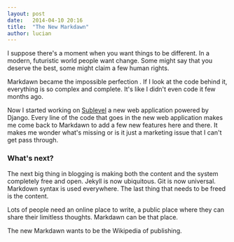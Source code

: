```yaml
---
layout: post
date:   2014-04-10 20:16
title:  "The New Markdawn"
author: lucian
---
```


I suppose there's a moment when you want things to be different. In a modern, futuristic world people want change. Some might say that you deserve the best, some might claim a few human rights.

Markdawn became the impossible perfection . If I look at the code behind it, everything is so complex and complete. It's like I didn't even code it few months ago.

Now I started working on [Sublevel](http://sublevel.net/) a new web application powered by Django. Every line of the code that goes in the new web application makes me come back to Markdawn to add a few new features here and there. It makes me wonder what's missing or is it just a marketing issue that I can't get pass through.

### What's next?

The next big thing in blogging is making both the content and the system completely free and open. Jekyll is now ubiquitous. Git is now universal. Markdown syntax is used everywhere. The last thing that needs to be freed is the content.

Lots of people need an online place to write, a public place where they can share their limitless thoughts. Markdawn can be that place.

The new Markdawn wants to be the Wikipedia of publishing.
